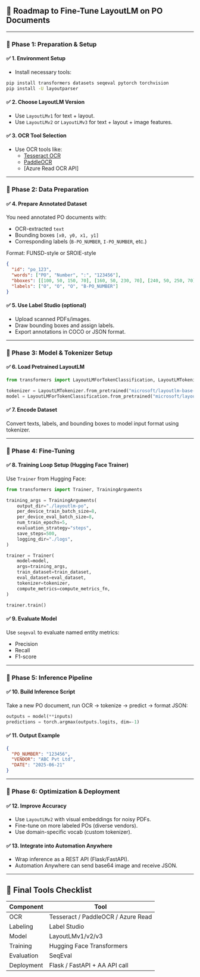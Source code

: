 
## 🧭 Roadmap to Fine-Tune LayoutLM on PO Documents

---

### 📌 **Phase 1: Preparation & Setup**

#### ✅ 1. Environment Setup

* Install necessary tools:

```bash
pip install transformers datasets seqeval pytorch torchvision
pip install -U layoutparser
```

#### ✅ 2. Choose LayoutLM Version

* Use `LayoutLMv1` for text + layout.
* Use `LayoutLMv2` or `LayoutLMv3` for text + layout + image features.

#### ✅ 3. OCR Tool Selection

* Use OCR tools like:
  * [Tesseract OCR](https://github.com/tesseract-ocr/tesseract)
  * [PaddleOCR](https://github.com/PaddlePaddle/PaddleOCR)
  * [Azure Read OCR API]

---

### 📌 **Phase 2: Data Preparation**

#### ✅ 4. Prepare Annotated Dataset

You need annotated PO documents with:

* OCR-extracted `text`
* Bounding boxes `[x0, y0, x1, y1]`
* Corresponding labels (`B-PO_NUMBER`, `I-PO_NUMBER`, etc.)

Format: FUNSD-style or SROIE-style

```json
{
  "id": "po_123",
  "words": ["PO", "Number", ":", "123456"],
  "bboxes": [[100, 50, 150, 70], [160, 50, 230, 70], [240, 50, 250, 70], [260, 50, 310, 70]],
  "labels": ["O", "O", "O", "B-PO_NUMBER"]
}
```

#### ✅ 5. Use Label Studio (optional)

* Upload scanned PDFs/images.
* Draw bounding boxes and assign labels.
* Export annotations in COCO or JSON format.

---

### 📌 **Phase 3: Model & Tokenizer Setup**

#### ✅ 6. Load Pretrained LayoutLM

```python
from transformers import LayoutLMForTokenClassification, LayoutLMTokenizer

tokenizer = LayoutLMTokenizer.from_pretrained("microsoft/layoutlm-base-uncased")
model = LayoutLMForTokenClassification.from_pretrained("microsoft/layoutlm-base-uncased", num_labels=NUM_CLASSES)
```

#### ✅ 7. Encode Dataset

Convert texts, labels, and bounding boxes to model input format using tokenizer.

---

### 📌 **Phase 4: Fine-Tuning**

#### ✅ 8. Training Loop Setup (Hugging Face Trainer)

Use `Trainer` from Hugging Face:

```python
from transformers import Trainer, TrainingArguments

training_args = TrainingArguments(
    output_dir="./layoutlm-po",
    per_device_train_batch_size=8,
    per_device_eval_batch_size=8,
    num_train_epochs=5,
    evaluation_strategy="steps",
    save_steps=500,
    logging_dir="./logs",
)

trainer = Trainer(
    model=model,
    args=training_args,
    train_dataset=train_dataset,
    eval_dataset=eval_dataset,
    tokenizer=tokenizer,
    compute_metrics=compute_metrics_fn,
)

trainer.train()
```

#### ✅ 9. Evaluate Model

Use `seqeval` to evaluate named entity metrics:

* Precision
* Recall
* F1-score

---

### 📌 **Phase 5: Inference Pipeline**

#### ✅ 10. Build Inference Script

Take a new PO document, run OCR → tokenize → predict → format JSON:

```python
outputs = model(**inputs)
predictions = torch.argmax(outputs.logits, dim=-1)
```

#### ✅ 11. Output Example

```json
{
  "PO_NUMBER": "123456",
  "VENDOR": "ABC Pvt Ltd",
  "DATE": "2025-06-21"
}
```

---

### 📌 **Phase 6: Optimization & Deployment**

#### ✅ 12. Improve Accuracy

* Use `LayoutLMv2` with visual embeddings for noisy PDFs.
* Fine-tune on more labeled POs (diverse vendors).
* Use domain-specific vocab (custom tokenizer).

#### ✅ 13. Integrate into Automation Anywhere

* Wrap inference as a REST API (Flask/FastAPI).
* Automation Anywhere can send base64 image and receive JSON.

---

## 🏁 Final Tools Checklist

| Component  | Tool                               |
| ---------- | ---------------------------------- |
| OCR        | Tesseract / PaddleOCR / Azure Read |
| Labeling   | Label Studio                       |
| Model      | LayoutLMv1/v2/v3                   |
| Training   | Hugging Face Transformers          |
| Evaluation | SeqEval                            |
| Deployment | Flask / FastAPI + AA API call      |
